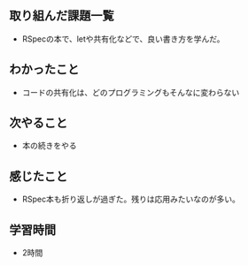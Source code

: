 ## 取り組んだ課題一覧
- RSpecの本で、letや共有化などで、良い書き方を学んだ。 

## わかったこと
- コードの共有化は、どのプログラミングもそんなに変わらない

## 次やること
- 本の続きをやる

## 感じたこと
- RSpec本も折り返しが過ぎた。残りは応用みたいなのが多い。

## 学習時間
- 2時間